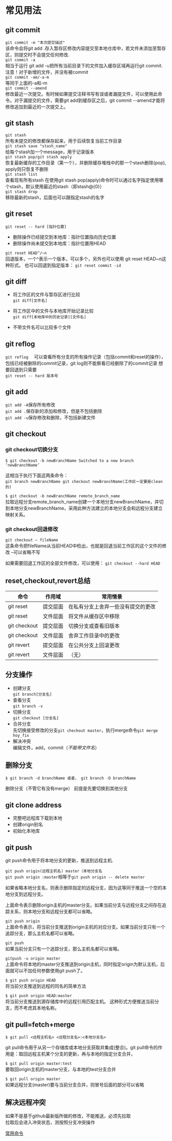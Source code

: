 # 常见用法
## git commit
`git commit -m "本次提交描述"`  
该命令会将git add .存入暂存区修改内容提交至本地仓库中，若文件未添加至暂存区，则提交时不会提交任何修改.  
`git commit -a`  
相当于运行 git add -u把所有当前目录下的文件加入缓存区域再运行git commit.
注意！对于新增的文件，并没有被commit  
`git commit -am/-a-m`  
等同于上面的-a和-m  
`git commit --amend`  
修改最近一次提交。有时候如果提交注释书写有误或者漏提文件，可以使用此命令。对于漏提交的文件，需要git add到缓存区之后，git commit --amend才能将修改追加到最近的一次提交上。  
## git stash
`git stash`  
所有未提交的修改都保存起来，用于后续恢复当前工作目录  
`git stash save "stash_name"`  
给每个stash加一个message，用于记录版本  
`git stash pop/git stash apply`    
恢复最新缓存的工作目录（第一个），并删除缓存堆栈中的那一个stash删除(pop), apply则只恢复不删除  
`git stash list`    
查看现有所有stash
在使用git stash pop(apply)命令时可以通过名字指定使用哪个stash，默认使用最近的stash（即stash@{0}）  
`git stash drop`    
移除最新的stash，后面也可以跟指定stash的名字  
## git reset
`git reset -- hard [指针位置]`  
- 删除操作已经提交到本地库：指针位置指向历史位置  
- 删除操作尚未提交到本地库：指针位置用HEAD  

`git reset HEAD^/~n`  
回退版本，一个^表示一个版本，可以多个，另外也可以使用 git reset HEAD~n这种形式。
也可以回退到指定版本：
`git reset commit -id`  
## git diff  
- 将工作区的文件与暂存区进行比较  
`git diff[文件名]`  

- 将工作区中的文件与本地库开始记录比较  
`git diff[本地库中的历史记录][文件名]`  

- 不带文件名可以比较多个文件  



## git reflog  
`git reflog  `
可以查看所有分支的所有操作记录（包括commit和reset的操作），包括已经被删除的commit记录，git log则不能察看已经删除了的commit记录
想要回退到只需要  
`git reset -- hard 版本号`
## git add
`git add -A`保存所有修改  
`git add .`保存新的添加和修改，但是不包括删除  
`git add -u`保存修改和删除，不包括新建文件  
## git checkout
### git checkout切换分支
`$ git checkout -b newBranchName
Switched to a new branch ‘newBranchName’`

这相当于执行下面这两条命令：  
`git branch newBranchName
git checkout newBranchName(工作区一定要是clean的)`  

`$ git checkout -b newBranchName remote_branch_name`   
拉取远程分支remote_branch_name创建一个本地分支newBranchName，并切到本地分支newBranchName，采用此种方法建立的本地分支会和远程分支建立映射关系。
### git checkout回退修改
`git checkout – fileName`  
这条命令把fileName从当前HEAD中检出，也就是回退当前工作区的这个文件的修改
–可以省略不写

如果需要回退工作区的全部文件修改，可以使用：
`git checkout --hard HEAD`  
## reset,checkout,revert总结
|命令 | 作用域 | 常用情景|
|---- | ---|---|
|git reset | 提交层面 | 在私有分支上舍弃一些没有提交的更改|
|git reset| 文件层面 | 将文件从缓存区中移除|
|git checkout| 提交层面| 切换分支或查看旧版本|
|git checkout| 文件层面| 舍弃工作目录中的更改|
|git revert| 提交层面| 在公共分支上回滚更改|
|git revert| 文件层面| （无）|  
## 分支操作
- 创建分支  
`git branch[分支名]`  
- 查看分支  
`git branch -v ` 
- 切换分支  
`git checkout [分支名]  `
- 合并分支  
先切换接受修改的分支`git checkout master`，执行merge命令`git merge hoy_fix`  
- 解决冲突  
编辑文件，add，commit（*不能带文件名*）  

## 删除分支  

`$ git branch -d branchName
或者， git branch -D branchName`  

删除分支（不管它有没有merge）
前提是先要切换到其他分支
## git clone address  
- 完整吧远程库下载到本地
- 创建origin别名
- 初始化本地库

## git push
git push命令用于将本地分支的更新，推送到远程主机.  

`git push origin(远程主机名) master（本地分支名`   
`git push origin :master`相等于`git push origin -- delete master`  

如果省略本地分支名，则表示删除指定的远程分支，因为这等同于推送一个空的本地分支到远程分支。  

上面命令表示删除origin主机的master分支。如果当前分支与远程分支之间存在追踪关系，则本地分支和远程分支都可以省略。

`git push origin`  
上面命令表示，将当前分支推送到origin主机的对应分支。如果当前分支只有一个追踪分支，那么主机名都可以省略。

`git push`  
如果当前分支只有一个追踪分支，那么主机名都可以省略。

`gitpush -u origin master`  
上面命令将本地的master分支推送到origin主机，同时指定origin为默认主机，后面就可以不加任何参数使用git push了。

`$ git push origin HEAD`  
将当前分支推送到远程的同名的简单方法

`$ git push origin HEAD:master`  
将当前分支推送到源存储库中的远程引用匹配主机。 这种形式方便推送当前分支，而不考虑其本地名称。
## git pull=fetch+merge
`$ git pull <远程主机名> <远程分支名>:<本地分支名>`    

git pull命令用于从另一个存储库或本地分支获取并集成(整合)。git pull命令的作用是：取回远程主机某个分支的更新，再与本地的指定分支合并，  
 
`$ git pull origin master:test`  
要取回origin主机的master分支，与本地的test分支合并

`$ git pull origin master`  
如果远程分支(master)要与当前分支合并，则冒号后面的部分可以省略
## 解决远程冲突  
如果不是基于github最新版所做的修改，不能推送，必须先拉取  
拉取后会进入冲突状态，测按照分支冲突操作  

[常用命令](https://blog.csdn.net/u012556150/article/details/50736896?utm_medium=distribute.pc_relevant.none-task-blog-BlogCommendFromMachineLearnPai2-1.compare&depth_1-utm_source=distribute.pc_relevant.none-task-blog-BlogCommendFromMachineLearnPai2-1.compare)